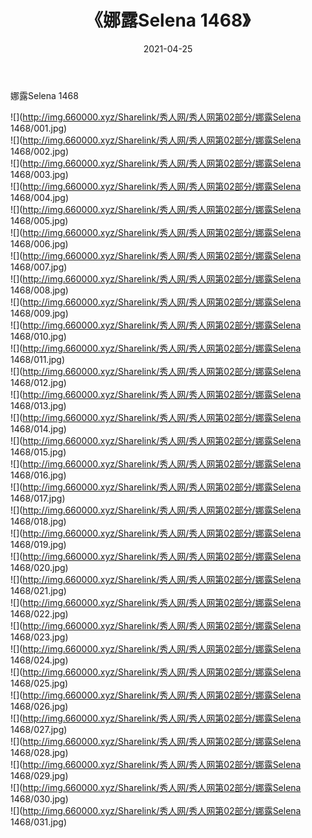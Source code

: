 ﻿---
layout: post
title:  《娜露Selena 1468》
date:   2021-04-25
img: http://img.660000.xyz/Sharelink/秀人网/秀人网第02部分/娜露Selena 1468/000.jpg
categories: [美女, 清纯, 唯美]
---

娜露Selena 1468

  ![](http://img.660000.xyz/Sharelink/秀人网/秀人网第02部分/娜露Selena 1468/001.jpg) <br> ![](http://img.660000.xyz/Sharelink/秀人网/秀人网第02部分/娜露Selena 1468/002.jpg) <br> ![](http://img.660000.xyz/Sharelink/秀人网/秀人网第02部分/娜露Selena 1468/003.jpg) <br> ![](http://img.660000.xyz/Sharelink/秀人网/秀人网第02部分/娜露Selena 1468/004.jpg) <br> ![](http://img.660000.xyz/Sharelink/秀人网/秀人网第02部分/娜露Selena 1468/005.jpg) <br> ![](http://img.660000.xyz/Sharelink/秀人网/秀人网第02部分/娜露Selena 1468/006.jpg) <br> ![](http://img.660000.xyz/Sharelink/秀人网/秀人网第02部分/娜露Selena 1468/007.jpg) <br> ![](http://img.660000.xyz/Sharelink/秀人网/秀人网第02部分/娜露Selena 1468/008.jpg) <br> ![](http://img.660000.xyz/Sharelink/秀人网/秀人网第02部分/娜露Selena 1468/009.jpg) <br> ![](http://img.660000.xyz/Sharelink/秀人网/秀人网第02部分/娜露Selena 1468/010.jpg) <br> ![](http://img.660000.xyz/Sharelink/秀人网/秀人网第02部分/娜露Selena 1468/011.jpg) <br> ![](http://img.660000.xyz/Sharelink/秀人网/秀人网第02部分/娜露Selena 1468/012.jpg) <br> ![](http://img.660000.xyz/Sharelink/秀人网/秀人网第02部分/娜露Selena 1468/013.jpg) <br> ![](http://img.660000.xyz/Sharelink/秀人网/秀人网第02部分/娜露Selena 1468/014.jpg) <br> ![](http://img.660000.xyz/Sharelink/秀人网/秀人网第02部分/娜露Selena 1468/015.jpg) <br> ![](http://img.660000.xyz/Sharelink/秀人网/秀人网第02部分/娜露Selena 1468/016.jpg) <br> ![](http://img.660000.xyz/Sharelink/秀人网/秀人网第02部分/娜露Selena 1468/017.jpg) <br> ![](http://img.660000.xyz/Sharelink/秀人网/秀人网第02部分/娜露Selena 1468/018.jpg) <br> ![](http://img.660000.xyz/Sharelink/秀人网/秀人网第02部分/娜露Selena 1468/019.jpg) <br> ![](http://img.660000.xyz/Sharelink/秀人网/秀人网第02部分/娜露Selena 1468/020.jpg) <br> ![](http://img.660000.xyz/Sharelink/秀人网/秀人网第02部分/娜露Selena 1468/021.jpg) <br> ![](http://img.660000.xyz/Sharelink/秀人网/秀人网第02部分/娜露Selena 1468/022.jpg) <br> ![](http://img.660000.xyz/Sharelink/秀人网/秀人网第02部分/娜露Selena 1468/023.jpg) <br> ![](http://img.660000.xyz/Sharelink/秀人网/秀人网第02部分/娜露Selena 1468/024.jpg) <br> ![](http://img.660000.xyz/Sharelink/秀人网/秀人网第02部分/娜露Selena 1468/025.jpg) <br> ![](http://img.660000.xyz/Sharelink/秀人网/秀人网第02部分/娜露Selena 1468/026.jpg) <br> ![](http://img.660000.xyz/Sharelink/秀人网/秀人网第02部分/娜露Selena 1468/027.jpg) <br> ![](http://img.660000.xyz/Sharelink/秀人网/秀人网第02部分/娜露Selena 1468/028.jpg) <br> ![](http://img.660000.xyz/Sharelink/秀人网/秀人网第02部分/娜露Selena 1468/029.jpg) <br> ![](http://img.660000.xyz/Sharelink/秀人网/秀人网第02部分/娜露Selena 1468/030.jpg) <br> ![](http://img.660000.xyz/Sharelink/秀人网/秀人网第02部分/娜露Selena 1468/031.jpg) <br>